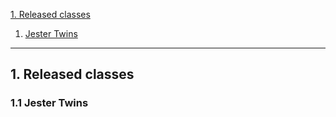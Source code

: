 [1. Released classes](#1-released-classes)

1. [Jester Twins](#11-jester-twins)

___

## 1. Released classes

### 1.1 Jester Twins
